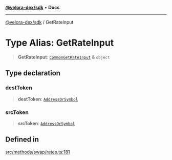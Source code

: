 [**@velora-dex/sdk**](../README.md) • **Docs**

***

[@velora-dex/sdk](../globals.md) / GetRateInput

# Type Alias: GetRateInput

> **GetRateInput**: [`CommonGetRateInput`](../-internal-/type-aliases/CommonGetRateInput.md) & `object`

## Type declaration

### destToken

> **destToken**: [`AddressOrSymbol`](AddressOrSymbol.md)

### srcToken

> **srcToken**: [`AddressOrSymbol`](AddressOrSymbol.md)

## Defined in

[src/methods/swap/rates.ts:181](https://github.com/VeloraDEX/sdk/blob/feat/extend_delta_orders_filtering/src/methods/swap/rates.ts#L181)
